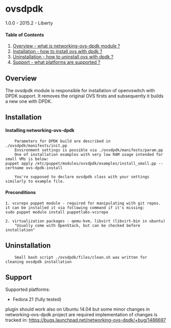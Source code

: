ovsdpdk
==========================================

1.0.0 - 2015.2 - Liberty

#### Table of Contents

1. [Overview - what is networking-ovs-dpdk module ?](#overview)
2. [Installation - how to install ovs with dpdk ?](#installation)
3. [Uninstallation - how to uninstall ovs with dpdk ?](#uninstallation)
4. [Support - what platforms are supported ?](#support)


Overview
--------

The ovsdpdk module is responsible for installation of openvswitch with DPDK support. 
It removes the original OVS firsts and subsequently it builds a new one with DPDK.


Installation
------------

#### Installing networking-ovs-dpdk

        Parameters for DPDK build are described in ./ovsdpdk/manifests/init.pp
        Environment settings is possible via ./ovsdpdk/manifests/param.pp
        One of installation examples with very low RAM usage intended for small VMs is below:
	puppet apply /etc/puppet/modules/ovsdpdk/examples/install_small.pp --certname ovs-dpdk-install

        You're supposed to declare ovsdpdk class with your settings similarly to example file.


#### Preconditions

	1. vcsrepo puppet module - required for manipulating with git repos.
	it can be installed it via following command if it's missing:
	sudo puppet module install puppetlabs-vcsrepo

	2. virtualization packages - qemu-kvm, libvirt (libvirt-bin in ubuntu)
        "Usually come with OpenStack, but can be checked before installation"



Uninstallation 
--------------

        Small bash script ./ovsdpdk/files/clean.sh was written for cleaning ovsdpdk installation 



Support
-------

Supported platforms:
* Fedora 21 (fully tested)

plugin should work also on Ubuntu 14.04 but some minor changes in networking-ovs-dpdk project are required
implementation of changes is tracked in:
https://bugs.launchpad.net/networking-ovs-dpdk/+bug/1486697
